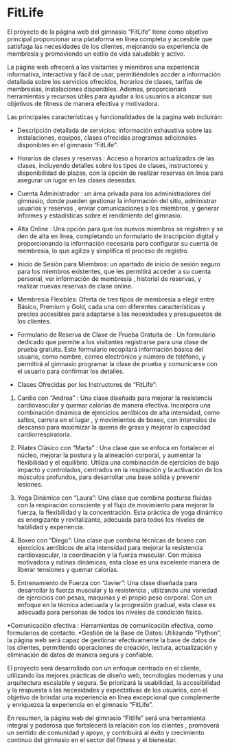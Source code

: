 # FitLife

El proyecto de la página  web del gimnasio “FitLife” tiene como objetivo principal proporcionar una plataforma en línea completa y accesible que satisfaga las necesidades de los clientes, mejorando su experiencia de membresía y promoviendo un estilo de vida saludable y activo.

La página web ofrecerá a los visitantes y miembros una experiencia informativa, interactiva y fácil de usar, permitiéndoles accder a información detallada sobre los servicios ofrecidos, horarios de clases, tarifas de membresías, instalaciones disponibles. Ademas, proporcionará herramientas y recursos útiles para ayudar a los usuarios a alcanzar sus objetivos de fitness de manera efectiva y motivadora.

Las principales características y funcionalidades de la pagina web incluirán:

- Descripción detallada de servicios: información exhaustiva sobre las instalaciones, equipos, clases ofrecidas  programas adicionales disponibles en el gimnasio “FitLife”.
- Horarios de clases y  reservas : Acceso a horarios actualizados de las clases, incluyendo detalles sobre los tipos de clases, instructores y disponibilidad de plazas, con la opción de realizar reservas en línea para asegurar un lugar en las clases deseadas.
- Cuenta Administrador : un área privada para los administradores del gimnasio, donde pueden gestionar la información del sitio, administrar usuarios y reservas , enviar comunicaciones a los miembros, y generar informes y estadísticas sobre el rendimiento del gimnasio.
- Alta Online : Una opción para que los nuevos miembros se registren y se den de alta en línea, completando un formulario de inscripción digital y proporcionando la información necesaria para configurar su cuenta de membresía, lo que agiliza y simplifica el proceso de registro.
- Inicio de Sesión para Miembros: un apartado de inicio de sesión seguro para los miembros existentes, que les permitirá acceder a su cuenta personal, ver información de membresía , historial de reservas, y realizar nuevas reservas de clase online. 
- Membresía Flexibles: Oferta de tres tipos de membresía a elegir entre Básico, Premium y Gold, cada una con diferentes características y precios accesibles para adaptarse a las necesidades y presupuestos de los clientes.
- Formulario de Reserva de Clase de Prueba Gratuita de : Un formulario   dedicado que permite a los visitantes registrarse para una clase de prueba gratuita. Este formulario recopilará información básica del usuario, como nombre, correo electrónico y número de teléfono, y permitirá al gimnasio programar la clase de prueba y comunicarse con el usuario para confirmar los detalles. 

- Clases Ofrecidas por los Instructores de “FitLife”:

1. Cardio con “Andrea” : Una clase diseñada para mejorar la resistencia cardiovascular y quemar calorías de manera efectiva. Incorpora una combinación dinámica de ejercicios aeróbicos de alta intensidad, como saltos, carrera en el lugar , y movimientos de boxeo, con intervalos de descanso para maximizar la quema de grasa y mejorar la capacidad cardiorrespiratoria.

2.  Pilates Clásico con “Marta” : Una clase que se enfoca en fortalecer el núcleo, mejorar la postura y la alineación corporal, y aumentar la flexibilidad y el equilibrio. Utiliza una combinación de ejercicios de bajo impacto y controlados, centrados en la respiración y la activación de los músculos profundos, para desarrollar una base sólida y prevenir lesiones. 

3. Yoga Dinámico con “Laura”: Una clase que combina posturas fluidas con la respiración consciente y el flujo de movimiento para mejorar la fuerza, la flexibilidad y la concentración. Esta práctica de yoga dinámico es energizante y revitalizante, adecuada para todos los niveles de habilidad y experiencia.

4. Boxeo  con “Diego”:  Una clase que combina técnicas de boxeo con ejercicios aeróbicos de alta intensidad para mejorar la resistencia cardiovascular, la coordinación y la fuerza muscular. Con música motivadora y rutinas dinámicas, esta clase es una excelente manera de liberar tensiones y quemar calorías.

5. Entrenamiento de Fuerza con “Javier”: Una clase diseñada para desarrollar la fuerza muscular y la resistencia , utilizando una variedad de ejercicios con pesas, maquinas y el propio peso corporal. Con un enfoque en la técnica adecuada y la progresión gradual, esta clase es adecuada para personas de todos los niveles de condición física.

•Comunicación efectiva : Herramientas de comunicación efectiva, como formularios de contacto.
•Gestión de la Base de Datos: Utilizando “Python”, la página web será capaz de gestionar efectivamente la base de datos de los clientes, permitiendo operaciones de creación, lectura, actualización y eliminación de datos de manera segura y confiable.  


El proyecto será desarrollado con un enfoque centrado en el cliente, utilizando las mejores prácticas de diseño web, tecnologías modernas y una arquitectura escalable y segura. Se priorizará la usabilidad, la accesibilidad y la respuesta a las necesidades y expectativas de los usuarios, con el objetivo de brindar una experiencia en línea excepcional que complemente y enriquezca la experiencia en el gimnasio “FitLife”.

En resumen, la página web del gimnasio “Fitlife” será una herramienta integral y poderosa que fortalecerá la relación con los clientes , promoverá un sentido de comunidad y apoyo, y contribuirá al éxito y crecimiento continuo del gimnasio en el sector del fitness y el bienestar.

